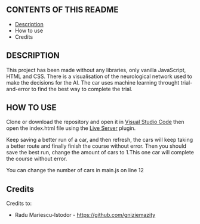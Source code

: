 CONTENTS OF THIS README
---------------------

 * [Description](https://github.com/blanksyy/self-driving-car/README.md#DESCRIPTION)
 * How to use
 * Credits


DESCRIPTION
------------

This project has been made without any libraries, only vanilla JavaScript, HTML and CSS. There is a visualisation of the neurological network used to make the decisions for the AI. The car uses machine learning throught trial-and-error to find the best way to complete the trial.

HOW TO USE
---------------------

Clone or download the repository and open it in [Visual Studio Code](https://code.visualstudio.com/) then open the index.html file using the [Live Server]( https://marketplace.visualstudio.com/items?itemName=ritwickdey.LiveServer) plugin.

Keep saving a better run of a car, and then refresh, the cars will keep taking a better route and finally finish the course without error. Then you should save the best run, change the amount of cars to 1.This one car will complete the course without error.

You can change the number of cars in main.js on line 12

Credits
-----------

Credits to:
 * Radu Mariescu-Istodor - https://github.com/gniziemazity
 


